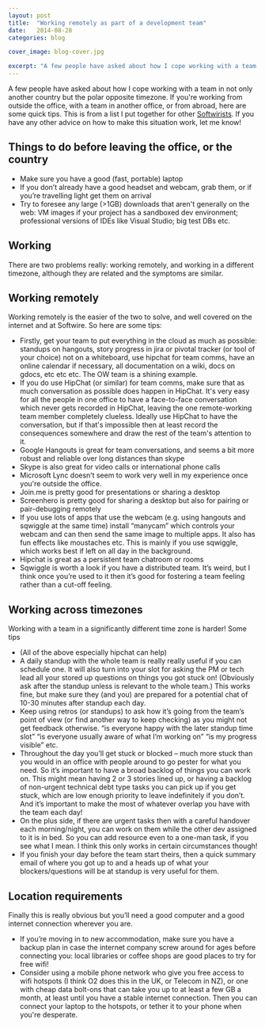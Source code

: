 ```yaml
---
layout: post
title:  "Working remotely as part of a development team"
date:   2014-08-28
categories: blog

cover_image: blog-cover.jpg

excerpt: "A few people have asked about how I cope working with a team in not only another country but another timezone"
---
```

A few people have asked about how I cope working with a team in not only another country but the polar opposite timezone. If you're working from outside the office, with a team in another office, or from abroad, here are some quick tips. This is from a list I put together for other [Softwirists](http://www.softwire.com/). If you have any other advice on how to make this situation work, let me know!

## Things to do before leaving the office, or the country

* Make sure you have a good (fast, portable) laptop
* If you don’t already have a good headset and webcam, grab them, or if you’re travelling light get them on arrival
* Try to foresee any large (>1GB) downloads that aren't generally on the web: VM images if your project has a sandboxed dev environment; professional versions of IDEs like Visual Studio; big test DBs etc.

## Working
There are two problems really: working remotely, and working in a different timezone, although they are related and the symptoms are similar.

## Working remotely
Working remotely is the easier of the two to solve, and well covered on the internet and at Softwire. So here are some tips:

* Firstly, get your team to put everything in the cloud as much as possible: standups on hangouts, story progress in jira or pivotal tracker (or tool of your choice) not on a whiteboard, use hipchat for team comms, have an online calendar if necessary, all documentation on a wiki, docs on gdocs, etc etc etc. The OW team is a shining example.
* If you do use HipChat (or similar) for team comms, make sure that as much conversation as possible does happen in HipChat. It's very easy for all the people in one office to have a face-to-face conversation which never gets recorded in HipChat, leaving the one remote-working team member completely clueless. Ideally use HipChat to have the conversation, but if that's impossible then at least record the consequences somewhere and draw the rest of the team's attention to it.
* Google Hangouts is great for team conversations, and seems a bit more robust and reliable over long distances than skype
* Skype is also great for video calls or international phone calls
* Microsoft Lync doesn’t seem to work very well in my experience once you're outside the office.
* Join.me is pretty good for presentations or sharing a desktop
* Screenhero is pretty good for sharing a desktop but also for pairing or pair-debugging remotely
* If you use lots of apps that use the webcam (e.g. using hangouts and sqwiggle at the same time) install “manycam” which controls your webcam and can then send the same image to multiple apps. It also has fun effects like moustaches etc. This is mainly if you use sqwiggle, which works best if left on all day in the background.
* Hipchat is great as a persistent team chatroom or rooms
* Sqwiggle is worth a look if you have a distributed team. It’s weird, but I think once you’re used to it then it’s good for fostering a team feeling rather than a cut-off feeling.


## Working across timezones
Working with a team in a significantly different time zone is harder! Some tips

* (All of the above especially hipchat can help)
* A daily standup with the whole team is really really useful if you can schedule one. It will also turn into your slot for asking the PM or tech lead all your stored up questions on things you got stuck on! (Obviously ask after the standup unless is relevant to the whole team.) This works fine, but make sure they (and you) are prepared for a potential chat of 10-30 minutes after standup each day.
* Keep using retros (or standups) to ask how it’s going from the team’s point of view (or find another way to keep checking) as you might not get feedback otherwise. “is everyone happy with the later standup time slot” “is everyone usually aware of what I’m working on” “is my progress visible” etc.
* Throughout the day you’ll get stuck or blocked – much more stuck than you would in an office with people around to go pester for what you need. So it’s important to have a broad backlog of things you can work on. This might mean having 2 or 3 stories lined up, or having a backlog of non-urgent technical debt type tasks you can pick up if you get stuck, which are low enough priority to leave indefinitely if you don’t. And it’s important to make the most of whatever overlap you have with the team each day!
* On the plus side, if there are urgent tasks then with a careful handover each morning/night, you can work on them while the other dev assigned to it is in bed. So you can add resource even to a one-man task, if you see what I mean. I think this only works in certain circumstances though!
* If you finish your day before the team start theirs, then a quick summary email of where you got up to and a heads up of what your blockers/questions will be at standup is very useful for them.

## Location requirements
Finally this is really obvious but you’ll need a good computer and a good internet connection wherever you are.

* If you’re moving in to new accommodation, make sure you have a backup plan in case the internet company screw around for ages before connecting you: local libraries or coffee shops are good places to try for free wifi!
* Consider using a mobile phone network who give you free access to wifi hotspots (I think O2 does this in the UK, or Telecom in NZ), or one with cheap data bolt-ons that can take you up to at least a few GB a month, at least until you have a stable internet connection. Then you can connect your laptop to the hotspots, or tether it to your phone when you're desperate.

